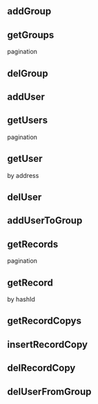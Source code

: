 ## addGroup

## getGroups 
pagination

## delGroup

## addUser

## getUsers
pagination

## getUser
by address

## delUser

## addUserToGroup

## getRecords
pagination

## getRecord
by hashId

## getRecordCopys
## insertRecordCopy

## delRecordCopy







## delUserFromGroup

